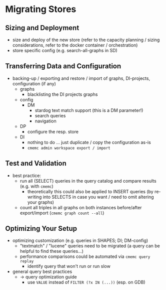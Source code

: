 # Migrating Stores

## Sizing and Deployment

- size and deploy of the new store (refer to the capacity planning / sizing considerations, refer to the docker container / orchestration)
- store specific config (e.g. search-all-graphs in SD)

## Transferring Data and Configuration

- backing-up / exporting and restore / import of graphs, DI-projects, configuration (if any)
    - graphs
        - blacklisting the DI projects graphs
    - config
        - DM
            - stardog text match support (this is a DM parameter!)
            - search queries
            - navigation
    - DP
        - configure the resp. store
    - DI
        - nothing to do ... just duplicate / copy the configuration as-is
        - `cmemc admin workspace export / import`

## Test and Validation

- best practice:
    - run all (SELECT) queries in the query catalog and compare results (e.g. with `cmemc`)
        -  theoretically this could also be applied to INSERT queries (by re-writing into SELECTS in case you want / need to omit altering your graphs)
    - count all triples in all graphs on both instances before/after export/import (`cmemc graph count --all`)

## Optimizing Your Setup

- optimizing customization (e.g. queries in SHAPES; DI; DM-config)
    - "textmatch" / "lucene" queries need to be migrated (a query can be helpful to find these queries...)
    - performance comparisons could be automated via `cmemc query replay`
        - identify query that won't run or run slow
- general query best practices
    - → query optimization guide
        - use `VALUE` instead of `FILTER (?x IN (...))` (esp. on GDB)
